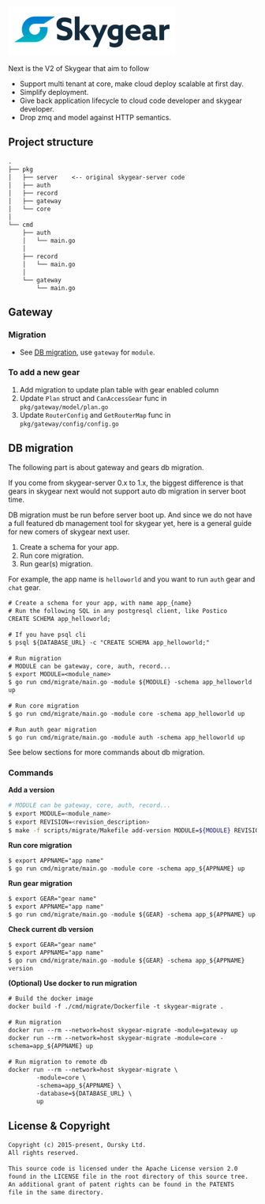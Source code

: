 ![Skygear Logo](.github/skygear-logo.png)

Next is the V2 of Skygear that aim to follow

- Support multi tenant at core, make cloud deploy scalable at first day.
- Simplify deployment.
- Give back application lifecycle to cloud code developer and skygear
  developer.
- Drop zmq and model against HTTP semantics.

## Project structure

```
.
├── pkg
│   ├── server    <-- original skygear-server code
│   ├── auth
│   ├── record
│   ├── gateway
│   └── core
│
└── cmd
    ├── auth
    │   └── main.go
    │
    ├── record
    │   └── main.go
    │
    └── gateway
        └── main.go
```

## Gateway

### Migration

- See [DB migration](#db-migration), use `gateway` for `module`.

### To add a new gear

1. Add migration to update plan table with gear enabled column
2. Update `Plan` struct and `CanAccessGear` func in `pkg/gateway/model/plan.go`
3. Update `RouterConfig` and `GetRouterMap` func in `pkg/gateway/config/config.go`

## DB migration

The following part is about gateway and gears db migration.

If you come from skygear-server 0.x to 1.x, the biggest difference is that gears in skygear next would not support auto db migration in server boot time.

DB migration must be run before server boot up. And since we do not have a full featured db management tool for skygear yet, here is a general guide for new comers of skygear next user.

1. Create a schema for your app.
1. Run core migration.
1. Run gear(s) migration.

For example, the app name is `helloworld` and you want to run `auth` gear and `chat` gear.

```
# Create a schema for your app, with name app_{name}
# Run the following SQL in any postgresql client, like Postico
CREATE SCHEMA app_helloworld;

# If you have psql cli
$ psql ${DATABASE_URL} -c "CREATE SCHEMA app_helloworld;"

# Run migration
# MODULE can be gateway, core, auth, record...
$ export MODULE=<module_name>
$ go run cmd/migrate/main.go -module ${MODULE} -schema app_helloworld up

# Run core migration
$ go run cmd/migrate/main.go -module core -schema app_helloworld up

# Run auth gear migration
$ go run cmd/migrate/main.go -module auth -schema app_helloworld up
```

See below sections for more commands about db migration.

### Commands

**Add a version**

```sh
# MODULE can be gateway, core, auth, record...
$ export MODULE=<module_name>
$ export REVISION=<revision_description>
$ make -f scripts/migrate/Makefile add-version MODULE=${MODULE} REVISION=${REVISION}
```

**Run core migration**

```
$ export APPNAME="app name"
$ go run cmd/migrate/main.go -module core -schema app_${APPNAME} up
```

**Run gear migration**

```
$ export GEAR="gear name"
$ export APPNAME="app name"
$ go run cmd/migrate/main.go -module ${GEAR} -schema app_${APPNAME} up
```

**Check current db version**

```
$ export GEAR="gear name"
$ export APPNAME="app name"
$ go run cmd/migrate/main.go -module ${GEAR} -schema app_${APPNAME} version
```

**(Optional) Use docker to run migration**

```
# Build the docker image
docker build -f ./cmd/migrate/Dockerfile -t skygear-migrate .

# Run migration
docker run --rm --network=host skygear-migrate -module=gateway up
docker run --rm --network=host skygear-migrate -module=core -schema=app_${APPNAME} up

# Run migration to remote db
docker run --rm --network=host skygear-migrate \
        -module=core \
        -schema=app_${APPNAME} \
        -database=${DATABASE_URL} \
        up
```

## License & Copyright

```
Copyright (c) 2015-present, Oursky Ltd.
All rights reserved.

This source code is licensed under the Apache License version 2.0
found in the LICENSE file in the root directory of this source tree.
An additional grant of patent rights can be found in the PATENTS
file in the same directory.

```
